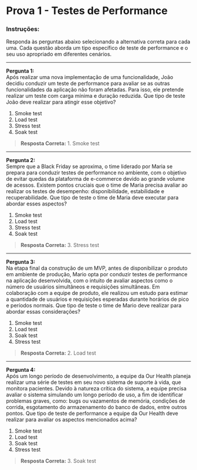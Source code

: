 # Prova 1 - Testes de Performance

### Instruções:
Responda às perguntas abaixo selecionando a alternativa correta para cada uma. Cada questão aborda um tipo específico de teste de performance e o seu uso apropriado em diferentes cenários.

---

**Pergunta 1:**  
Após realizar uma nova implementação de uma funcionalidade, João decidiu conduzir um teste de performance para avaliar se as outras funcionalidades da aplicação não foram afetadas. Para isso, ele pretende realizar um teste com carga mínima e duração reduzida. Que tipo de teste João deve realizar para atingir esse objetivo?

1. Smoke test  
2. Load test  
3. Stress test  
4. Soak test  

> **Resposta Correta:** 1. Smoke test

---

**Pergunta 2:**  
Sempre que a Black Friday se aproxima, o time liderado por Maria se prepara para conduzir testes de performance no ambiente, com o objetivo de evitar quedas da plataforma de e-commerce devido ao grande volume de acessos. Existem pontos cruciais que o time de Maria precisa avaliar ao realizar os testes de desempenho: disponibilidade, estabilidade e recuperabilidade. Que tipo de teste o time de Maria deve executar para abordar esses aspectos?

1. Smoke test  
2. Load test  
3. Stress test  
4. Soak test  

> **Resposta Correta:** 3. Stress test

---

**Pergunta 3:**  
Na etapa final da construção de um MVP, antes de disponibilizar o produto em ambiente de produção, Mario opta por conduzir testes de performance na aplicação desenvolvida, com o intuito de avaliar aspectos como o número de usuários simultâneos e requisições simultâneas. Em colaboração com a equipe de produto, ele realizou um estudo para estimar a quantidade de usuários e requisições esperadas durante horários de pico e períodos normais. Que tipo de teste o time de Mario deve realizar para abordar essas considerações?

1. Smoke test  
2. Load test  
3. Soak test  
4. Stress test  

> **Resposta Correta:** 2. Load test

---

**Pergunta 4:**  
Após um longo período de desenvolvimento, a equipe da Our Health planeja realizar uma série de testes em seu novo sistema de suporte à vida, que monitora pacientes. Devido à natureza crítica do sistema, a equipe precisa avaliar o sistema simulando um longo período de uso, a fim de identificar problemas graves, como: bugs ou vazamentos de memória, condições de corrida, esgotamento do armazenamento do banco de dados, entre outros pontos. Que tipo de teste de performance a equipe da Our Health deve realizar para avaliar os aspectos mencionados acima?

1. Smoke test  
2. Load test  
3. Soak test  
4. Stress test  

> **Resposta Correta:** 3. Soak test
